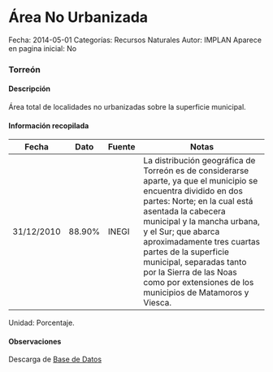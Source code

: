 Área No Urbanizada
=====

Fecha: 2014-05-01
Categorías: Recursos Naturales
Autor: IMPLAN
Aparece en pagina inicial: No

### Torreón

#### Descripción

Área total de localidades no urbanizadas sobre la superficie municipal.

#### Información recopilada

<table class="table table-hover table-bordered matriz">
  <thead>
    <tr><th>Fecha</th><th>Dato</th><th>Fuente</th><th>Notas</th></tr>
  </thead>
  <tbody>
    <tr><td class="centrado">31/12/2010</td><td class="derecha">88.90%</td><td>INEGI</td><td>La distribución geográfica de Torreón es de considerarse aparte, ya que el municipio se encuentra dividido en dos partes: Norte; en la cual está asentada la cabecera municipal y la mancha urbana, y el Sur; que abarca aproximadamente tres cuartas partes de la superficie municipal, separadas tanto por la Sierra de las Noas como por extensiones de los municipios de Matamoros y Viesca.</td></tr>
  </tbody>
</table>

Unidad: Porcentaje.

#### Observaciones

Descarga de [Base de Datos](http://www3.inegi.org.mx/sistemas/productos/default.aspx?c=265&upc=0&s=est&tg=3594&f=2&cl=0&pf=prod&ef=0&ct=201100000&pg=2)

